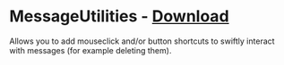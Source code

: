 # MessageUtilities - [Download](https://raw.githubusercontent.com/mwittrien/BetterDiscordAddons/master/Plugins/MessageUtilities/MessageUtilities.plugin.js)

Allows you to add mouseclick and/or button shortcuts to swiftly interact with messages (for example deleting them).
